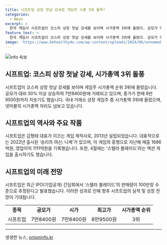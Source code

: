 ```yaml
---
title: 시프트업 상장 첫날 강세로 게임주 시총 3위 돌파!
categories:
  - News
excerpt: >
  한국 게임사 시프트업이 코스피 상장 첫날 강세를 보이며 시가총액 3위에 올랐다. 공모가 대비 30% 이상 상승한 시프트업은 그동안 크래프톤, 넷마블을 능가하고 있다. 이 회사는 승리의 여신: 니케와 스텔라 블레이드로 인기를 얻으며 높은 매출과 이익을 기록했다. 현재 주목받는 게임사로서 투자자들의 이목을 끌고 있다.
feature_text: >
  한국 게임사 시프트업이 코스피 상장 첫날 강세를 보이며 시가총액 3위에 올랐다. 공모가 대비 30% 이상 상승한 시프트업은 그동안 크래프톤, 넷마블을 능가하고 있다. 이 회사는 승리의 여신: 니케와 스텔라 블레이드로 인기를 얻으며 높은 매출과 이익을 기록했다. 현재 주목받는 게임사로서 투자자들의 이목을 끌고 있다.
image: 'https://www.behealthy4u.com/wp-content/uploads/2024/06/unnamed-file.png'
---
```


<p><img src="https://www.behealthy4u.com/wp-content/uploads/2024/06/unnamed-file.png" alt="info 속보" /></p>

<h2 data-ke-size="size26">시프트업: 코스피 상장 첫날 강세, 시가총액 3위 돌풍</h2>

<p data-ke-size="size16">시프트업이 코스피 상장 첫날 강세를 보이며 게임주 시가총액 순위 3위에 올랐습니다. 공모가 대비 30% 이상 상승하여 7만8400원에 거래되고 있으며, 종가가 한때 8만9500원까지 치솟기도 했습니다. 국내 거래소 상장 게임주 중 시가총액 3위에 올랐으며, 넷마블의 시가총액 자리도 넘보고 있습니다.</p>

<h2 data-ke-size="size24">시프트업의 역사와 주요 작품</h2>

<p data-ke-size="size16">시프트업은 김형태 대표가 이끄는 게임 제작사로, 2013년 설립되었습니다. 대표작으로는 2022년 출시된 ‘승리의 여신: 니케’가 있으며, 이 게임의 흥행으로 지난해 매출 1686억원, 영업이익 1111억원을 기록했습니다. 또한, 4월에는 ‘스텔라 블레이드’라는 액션 게임을 출시하기도 했습니다.</p>

<h2 data-ke-size="size24">시프트업의 미래 전망</h2>

<p data-ke-size="size16">시프트업은 최근 IPO(기업공개) 간담회에서 ‘스텔라 블레이드’의 판매량이 100만장 수준으로 추정된다고 발표했습니다. 이러한 성과로 인해 향후 시프트업의 실적 및 성장 전망이 기대됩니다.</p>

<table>
    <tbody>
        <tr>
            <td style="text-align: center; height: 17px;"><b>종목</b></td>
            <td style="text-align: center; height: 17px;"><b>공모가</b></td>
            <td style="text-align: center; height: 17px;"><b>시가</b></td>
            <td style="text-align: center; height: 17px;"><b>최고가</b></td>
            <td style="text-align: center; height: 17px;"><b>시가총액 순위</b></td>
        </tr>
        <tr>
            <td style="text-align: center; height: 17px;">시프트업</td>
            <td style="text-align: center; height: 17px;">7만8400원</td>
            <td style="text-align: center; height: 17px;">7만8400원</td>
            <td style="text-align: center; height: 17px;">8만9500원</td>
            <td style="text-align: center; height: 17px;">3위</td>
        </tr>
    </tbody>
</table>

<p><hr></p>
생생한 뉴스, <a href="https://onioninfo.kr" rel="dofollow">onioninfo.kr</a>


